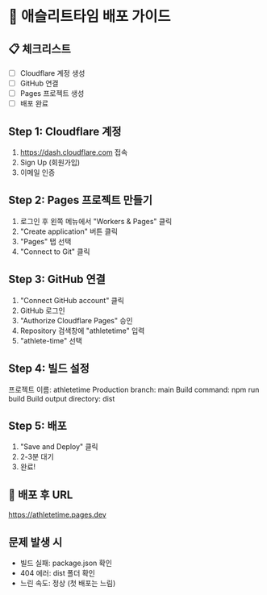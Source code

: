 # 🚀 애슬리트타임 배포 가이드

## 📋 체크리스트
- [ ] Cloudflare 계정 생성
- [ ] GitHub 연결
- [ ] Pages 프로젝트 생성
- [ ] 배포 완료

## Step 1: Cloudflare 계정
1. https://dash.cloudflare.com 접속
2. Sign Up (회원가입)
3. 이메일 인증

## Step 2: Pages 프로젝트 만들기
1. 로그인 후 왼쪽 메뉴에서 "Workers & Pages" 클릭
2. "Create application" 버튼 클릭
3. "Pages" 탭 선택
4. "Connect to Git" 클릭

## Step 3: GitHub 연결
1. "Connect GitHub account" 클릭
2. GitHub 로그인
3. "Authorize Cloudflare Pages" 승인
4. Repository 검색창에 "athletetime" 입력
5. "athlete-time" 선택

## Step 4: 빌드 설정
프로젝트 이름: athletetime
Production branch: main
Build command: npm run build
Build output directory: dist

## Step 5: 배포
1. "Save and Deploy" 클릭
2. 2-3분 대기
3. 완료!

## 📌 배포 후 URL
https://athletetime.pages.dev

## 문제 발생 시
- 빌드 실패: package.json 확인
- 404 에러: dist 폴더 확인
- 느린 속도: 정상 (첫 배포는 느림)